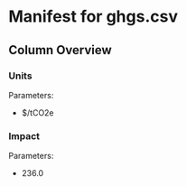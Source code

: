 # Manifest for ghgs.csv

## Column Overview

### Units

Parameters:

- $/tCO2e

### Impact

Parameters:

- 236.0

